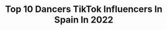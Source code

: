---
title: Top 10 Dancers TikTok Influencers In Spain In 2022
description: >-
  Find top dancers TikTok influencers in Spain in 2022. Most popular hashtags: #parati #fyp #dance #foryoupage.
platform: TikTok
hits: 46
text_top: Discover the top-rated TikTok profiles on inBeat.
text_bottom: Our search engine has 46 TikTok influencers like this in Spain for you to pitch.
profiles:
  - username: "micky_21_shahani"
    fullname: >-
      @Micky.Shahani
    bio: >-
      India 🇮🇳 Spain 🇪🇸 Dancer 🕺🏻 Follow me on Instagram 🤩
    location: "Spain"
    followers: 18500
    engagement: 1698
    commentsToLikes: 0.270283
    id: ck900hzy0ag460j78rt7c3ws3
    verified: false
    hashtags: "#halloweenentiktok, #dance, #mickyshahani, #tiktokespa"
  - username: "lauriky_00ruiz"
    fullname: >-
      Laura Ruiz
    bio: >-
      Graphic designer, art and crafts lover 🌼 Dancer ✨ Spain 🇪🇸
    location: "Spain"
    followers: 27700
    engagement: 1297
    commentsToLikes: 0.046802
    id: ckb98cgpfrqoa0j23t2byru94
    verified: false
    hashtags: "#halloween, #humor, #halloweenmakeup, #art"
  - username: "errrpuliii"
    fullname: >-
      ErrrPuliii
    bio: >-
      GC🏝🇮🇨// Contenido Variado 24a✌🏻 Perdi la verguenza hace⏰ Dancer//krump🎵❤️
    location: "Spain"
    followers: 3602
    engagement: 1771
    commentsToLikes: 0.043535
    id: ckamj29qsmis40i78zktel8vq
    verified: false
    hashtags: "#foryoupage, #greenscreen, #parati, #canarias"
  - username: "xtianknowless"
    fullname: >-
      Cristian Knowles
    bio: >-
      Bienvenido a mi Colmena🐝 DANCER👯‍♂️ 📍Spain🏳️‍🌈 250k?
    location: "Spain"
    followers: 230200
    engagement: 946
    commentsToLikes: 0.018825
    id: ckcehzjstpysr0j23mlp2u5yu
    verified: false
    hashtags: "#teammelyssa, #istambul, #hoynoduermo, #halloweenentiktok"
  - username: "dorivaljunco"
    fullname: >-
      Dorival Junco
    bio: >-
      Dancer/Actor/Singer currently in Hamburg. Cirque du Soleil Paramour 🇨🇺Cuban
    location: "Spain"
    followers: 72500
    engagement: 936
    commentsToLikes: 0.043142
    id: ckck2cwvglqci0j23khqstks6
    verified: false
    hashtags: "#singer, #tiktokdance, #perte, #blessed"
  - username: "impactbrothers"
    fullname: >-
      impactbrothers
    bio: >-
      Si, no lo parece, pero somos hermanos mellizos. 😄 CIRCUS ARTISTS / DANCERS
    location: "Spain"
    followers: 341800
    engagement: 1485
    commentsToLikes: 0.018670
    id: ckcj5hk4w5poc0j23h6dr8sft
    verified: false
    hashtags: "#tiktok, #challenge, #circus, #viralvideo"
  - username: "manbunfon"
    fullname: >-
      Alfonso López Rubio
    bio: >-
      📍Madrid / Dancer ❤Vamos a por los 8.000?❤ Instagram: @alfonsolopezrubio
    location: "Spain"
    followers: 7716
    engagement: 653
    commentsToLikes: 0.083945
    id: cka0ivh5cfddv0i78fim8268j
    verified: false
    hashtags: "#desescalada, #tiktok, #gay, #viral"
  - username: "laiapeerez"
    fullname: >-
      laia
    bio: >-
      Barcelona | dancer Follow my IG @laiaapeereez
    location: "Spain"
    followers: 298700
    engagement: 1110
    commentsToLikes: 0.012215
    id: ckb1bk7r306mm0j23ue72utun
    verified: false
    hashtags: "#freestyle, #888, #foryoupage, #fyp"
  - username: "laupinfdez"
    fullname: >-
      Laura Pinto Fernandez
    bio: >-
      Follow me on instagram ☝🏿☝🏿 @laupinfdez DANCER 1997 Spain, Canary Island 🌴🇮🇨
    location: "Spain"
    followers: 17000
    engagement: 853
    commentsToLikes: 0.011315
    id: ck9dvbcywk5m10j78objcgj9x
    verified: false
    hashtags: "#parati, #foryoupage, #challenge, #foryou"
  - username: "victorguillenx"
    fullname: >-
      Víctor Guillén
    bio: >-
      Canarias.Spain. Dancer 📧victorguillen.collab@gmail.com IG: victorguillenx
    location: "Spain"
    followers: 57800
    engagement: 1263
    commentsToLikes: 0.014551
    id: ckd1769obocc50j23syyc8zuf
    verified: false
    hashtags: ""
---